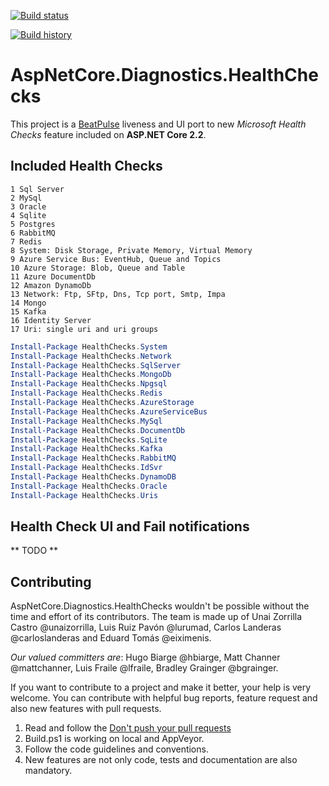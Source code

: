 [![Build status](https://ci.appveyor.com/api/projects/status/ldk031dvcn2no51g?svg=true)](https://ci.appveyor.com/project/Xabaril/aspnetcore-diagnostics-healthchecks) 

[![Build history](https://buildstats.info/appveyor/chart/xabaril/aspnetcore-diagnostics-healthchecks)](https://ci.appveyor.com/project/xabaril/aspnetcore-diagnostics-healthchecks/history)


# AspNetCore.Diagnostics.HealthChecks

This project is a [BeatPulse](http://github.com/xabaril/beatpulse) liveness and UI port to new *Microsoft Health Checks* feature included on **ASP.NET Core 2.2**.

## Included Health Checks

    1 Sql Server
    2 MySql
    3 Oracle
    4 Sqlite
    5 Postgres
    6 RabbitMQ
    7 Redis
    8 System: Disk Storage, Private Memory, Virtual Memory
    9 Azure Service Bus: EventHub, Queue and Topics
    10 Azure Storage: Blob, Queue and Table
    11 Azure DocumentDb
    12 Amazon DynamoDb
    13 Network: Ftp, SFtp, Dns, Tcp port, Smtp, Impa
    14 Mongo 
    15 Kafka
    16 Identity Server
    17 Uri: single uri and uri groups

``` PowerShell
Install-Package HealthChecks.System
Install-Package HealthChecks.Network
Install-Package HealthChecks.SqlServer
Install-Package HealthChecks.MongoDb
Install-Package HealthChecks.Npgsql
Install-Package HealthChecks.Redis
Install-Package HealthChecks.AzureStorage
Install-Package HealthChecks.AzureServiceBus
Install-Package HealthChecks.MySql
Install-Package HealthChecks.DocumentDb
Install-Package HealthChecks.SqLite
Install-Package HealthChecks.Kafka
Install-Package HealthChecks.RabbitMQ
Install-Package HealthChecks.IdSvr
Install-Package HealthChecks.DynamoDB
Install-Package HealthChecks.Oracle
Install-Package HealthChecks.Uris
```

## Health Check UI and Fail notifications

** TODO ** 

## Contributing

AspNetCore.Diagnostics.HealthChecks  wouldn't be possible without the time and effort of its contributors. The team is made up of Unai Zorrilla Castro @unaizorrilla, Luis Ruiz Pavón @lurumad, Carlos Landeras @carloslanderas and Eduard Tomás @eiximenis.

*Our valued committers are*: Hugo Biarge @hbiarge, Matt Channer @mattchanner, Luis Fraile @lfraile, Bradley Grainger @bgrainger.

If you want to contribute to a project and make it better, your help is very welcome. You can contribute with helpful bug reports, feature request and also new features with pull requests.

1. Read and follow the [Don't push your pull requests](https://www.igvita.com/2011/12/19/dont-push-your-pull-requests/)
2. Build.ps1 is working on local and AppVeyor.
3. Follow the code guidelines and conventions.
4. New features are not only code, tests and documentation are also mandatory.

